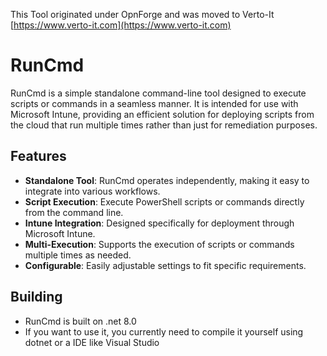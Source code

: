 This Tool originated under OpnForge and was moved to Verto-It [https://www.verto-it.com](https://www.verto-it.com)

# RunCmd

RunCmd is a simple standalone command-line tool designed to execute scripts or commands in a seamless manner. It is intended for use with Microsoft Intune, providing an efficient solution for deploying scripts from the cloud that run multiple times rather than just for remediation purposes.

## Features

- **Standalone Tool**: RunCmd operates independently, making it easy to integrate into various workflows.
- **Script Execution**: Execute PowerShell scripts or commands directly from the command line.
- **Intune Integration**: Designed specifically for deployment through Microsoft Intune.
- **Multi-Execution**: Supports the execution of scripts or commands multiple times as needed.
- **Configurable**: Easily adjustable settings to fit specific requirements.

## Building

- RunCmd is built on .net 8.0
- If you want to use it, you currently need to compile it yourself using dotnet or a IDE like Visual Studio
